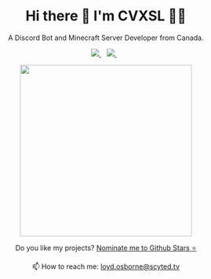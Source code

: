 

<h1 align='center'>
  Hi there 👋 I'm CVXSL 👨‍💻
</h1>

<p align='center'>
  A Discord Bot and Minecraft Server Developer from Canada.
</p>



<p align='center'>
  
  <a href="https://discord.com/users/852572302590607361">
    <img src="https://img.shields.io/badge/Discord-7289DA?style=for-the-badge&logo=discord&logoColor=white" />
  </a>&nbsp;&nbsp;
  <a href="mailto:loyd.osborne@scyted.tv">
    <img src="https://img.shields.io/badge/Gmail-D14836?style=for-the-badge&logo=gmail&logoColor=white" />        
  </a>&nbsp;&nbsp;
  
</p>

<p align='center'>
  <a href="#"><img src="https://github-readme-stats.vercel.app/api?username=CVXSL&show_icons=true&count_private=true&theme=dark" width="350"></a>
</p>

<!--
<p align='center'>
  💻 My workspace<br/><br/>
  <img src="https://img.shields.io/badge/windows-%230078D6.svg?&style=for-the-badge&logo=windows&logoColor=white" />
  <img src="https://img.shields.io/badge/intel-core%20i5%204460-%230071C5.svg?&style=for-the-badge&logo=intel&logoColor=white" />
  <img src="https://img.shields.io/badge/RAM-8GB-%230071C5.svg?&style=for-the-badge&logoColor=white" />
  <img src="https://img.shields.io/badge/AMD-Radeon_RTX_480-ED1C24?style=for-the-badge&logo=amd&logoColor=white" />
</p>
-->

<p align='center'>
  Do you like my projects? <a href='https://stars.github.com/nominate/'>Nominate me to Github Stars ⭐</a>
</p>

<p align='center'>
  📫 How to reach me: <a href='mailto:loyd.osborne@scyted.tv'>loyd.osborne@scyted.tv</a>
</p>
